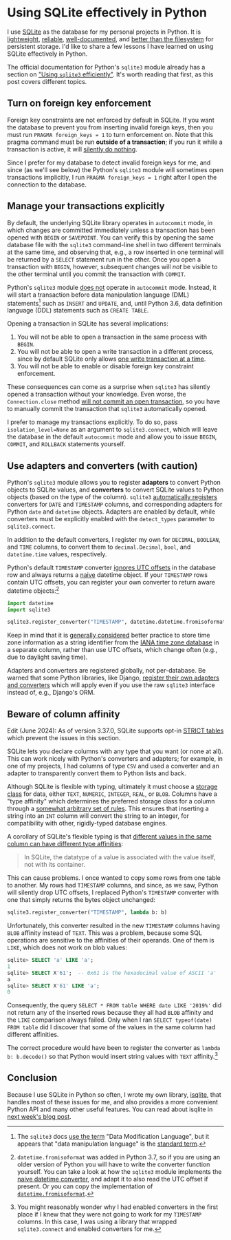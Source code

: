 # Using SQLite effectively in Python
I use [SQLite](https://sqlite.org/index.html) as the database for my personal projects in Python. It is [lightweight](https://sqlite.org/serverless.html), [reliable](https://sqlite.org/hirely.html), [well-documented](https://sqlite.org/lang.html), and [better than the filesystem](https://sqlite.org/appfileformat.html) for persistent storage. I'd like to share a few lessons I have learned on using SQLite effectively in Python.

The official documentation for Python's `sqlite3` module already has a section on ["Using `sqlite3` efficiently"](https://docs.python.org/3/library/sqlite3.html#using-sqlite3-efficiently). It's worth reading that first, as this post covers different topics.


## Turn on foreign key enforcement
Foreign key constraints are not enforced by default in SQLite. If you want the database to prevent you from inserting invalid foreign keys, then you must run `PRAGMA foreign_keys = 1` to turn enforcement on. Note that this pragma command must be run **outside of a transaction**; if you run it while a transaction is active, it will [silently do nothing](https://sqlite.org/pragma.html#pragma_foreign_keys).

Since I prefer for my database to detect invalid foreign keys for me, and since (as we'll see below) the Python's `sqlite3` module will sometimes open transactions implicitly, I run `PRAGMA foreign_keys = 1` right after I open the connection to the database.


## Manage your transactions explicitly
By default, the underlying SQLite library operates in `autocommit` mode, in which changes are committed immediately unless a transaction has been opened with `BEGIN` or `SAVEPOINT`. You can verify this by opening the same database file with the `sqlite3` command-line shell in two different terminals at the same time, and observing that, e.g., a row inserted in one terminal will be returned by a `SELECT` statement run in the other. Once you open a transaction with `BEGIN`, however, subsequent changes will *not* be visible to the other terminal until you commit the transaction with `COMMIT`.

Python's `sqlite3` module [does not](https://docs.python.org/3/library/sqlite3.html#controlling-transactions) operate in `autocommit` mode. Instead, it will start a transaction before data manipulation language (DML) statements[^dml] such as `INSERT` and `UPDATE`, and, until Python 3.6, data definition language (DDL) statements such as `CREATE TABLE`.

Opening a transaction in SQLite has several implications:

1. You will not be able to open a transaction in the same process with `BEGIN`.
2. You will not be able to open a write transaction in a different process, since by default SQLite only allows [one write transaction at a time](https://sqlite.org/lang_transaction.html).
3. You will not be able to enable or disable foreign key constraint enforcement.

These consequences can come as a surprise when `sqlite3` has silently opened a transaction without your knowledge. Even worse, the `Connection.close` method [will not commit an open transaction](https://docs.python.org/3/library/sqlite3.html#sqlite3.Connection.close), so you have to manually commit the transaction that `sqlite3` automatically opened.

I prefer to manage my transactions explicitly. To do so, pass `isolation_level=None` as an argument to `sqlite3.connect`, which will leave the database in the default `autocommit` mode and allow you to issue `BEGIN`, `COMMIT`, and `ROLLBACK` statements yourself.


## Use adapters and converters (with caution)
Python's `sqlite3` module allows you to register **adapters** to convert Python objects to SQLite values, and **converters** to convert SQLite values to Python objects (based on the type of the column). `sqlite3` [automatically registers](https://docs.python.org/3/library/sqlite3.html#default-adapters-and-converters) converters for `DATE` and `TIMESTAMP` columns, and corresponding adapters for Python `date` and `datetime` objects. Adapters are enabled by default, while converters must be explicitly enabled with the `detect_types` parameter to `sqlite3.connect`.

In addition to the default converters, I register my own for `DECIMAL`, `BOOLEAN`, and `TIME` columns, to convert them to `decimal.Decimal`, `bool`, and `datetime.time` values, respectively.

Python's default `TIMESTAMP` converter [ignores UTC offsets](https://bugs.python.org/issue45335) in the database row and always returns a [naive](https://docs.python.org/3/library/datetime.html#aware-and-naive-objects) datetime object. If your `TIMESTAMP` rows contain UTC offsets, you can register your own converter to return aware datetime objects:[^fromisoformat]

```python
import datetime
import sqlite3

sqlite3.register_converter("TIMESTAMP", datetime.datetime.fromisoformat)
```

Keep in mind that it is [generally considered](https://stackoverflow.com/a/33465436/) better practice to store time zone information as a string identifier from the [IANA time zone database](https://www.iana.org/time-zones) in a separate column, rather than use UTC offsets, which change often (e.g., due to daylight saving time).

Adapters and converters are registered globally, not per-database. Be warned that some Python libraries, like Django, [register their own adapters and converters](https://github.com/django/django/blob/stable/3.2.x/django/db/backends/sqlite3/base.py#L75-L80) which will apply even if you use the raw `sqlite3` interface instead of, e.g., Django's ORM.


## Beware of column affinity
<div class="edit">
  Edit (June 2024): As of version 3.37.0, SQLite supports opt-in <a href="https://www.sqlite.org/stricttables.html">STRICT tables</a> which prevent the issues in this section.
</div>

SQLite lets you declare columns with any type that you want (or none at all). This can work nicely with Python's converters and adapters; for example, in one of my projects, I had columns of type `CSV` and used a converter and an adapter to transparently convert them to Python lists and back.

Although SQLite is flexible with typing, ultimately it must choose a [storage class](https://sqlite.org/datatype3.html#storage_classes_and_datatypes) for data, either `TEXT`, `NUMERIC`, `INTEGER`, `REAL`, or `BLOB`. Columns have a "type affinity" which determines the preferred storage class for a column through a [somewhat arbitrary set of rules](https://sqlite.org/datatype3.html#determination_of_column_affinity). This ensures that inserting a string into an `INT` column will convert the string to an integer, for compatibility with other, rigidly-typed database engines.

A corollary of SQLite's flexible typing is that [different values in the same column can have different type affinities](https://www.sqlite.org/datatype3.html):

> In SQLite, the datatype of a value is associated with the value itself, not with its container.

This can cause problems. I once wanted to copy some rows from one table to another. My rows had `TIMESTAMP` columns, and since, as we saw, Python will silently drop UTC offsets, I replaced Python's `TIMESTAMP` converter with one that simply returns the bytes object unchanged:

```python
sqlite3.register_converter("TIMESTAMP", lambda b: b)
```

Unfortunately, this converter resulted in the new `TIMESTAMP` columns having `BLOB` affinity instead of `TEXT`. This was a problem, because some SQL operations are sensitive to the affinities of their operands. One of them is `LIKE`, which does not work on blob values:

```sql
sqlite> SELECT 'a' LIKE 'a';
1
sqlite> SELECT X'61';  -- 0x61 is the hexadecimal value of ASCII 'a'
a
sqlite> SELECT X'61' LIKE 'a';
0
```

Consequently, the query `SELECT * FROM table WHERE date LIKE '2019%'` did not return any of the inserted rows because they all had `BLOB` affinity and the `LIKE` comparison always failed. Only when I ran `SELECT typeof(date) FROM table` did I discover that some of the values in the same column had different affinities.

The correct procedure would have been to register the converter as `lambda b: b.decode()` so that Python would insert string values with `TEXT` affinity.[^why-converters]


## Conclusion
Because I use SQLite in Python so often, I wrote my own library, [isqlite](https://github.com/iafisher/isqlite), that handles most of these issues for me, and also provides a more convenient Python API and many other useful features. You can read about isqlite in [next week's blog post](https://iafisher.com/blog/2021/10/isqlite).


[^dml]: The `sqlite3` docs [use the term](https://docs.python.org/3.8/library/sqlite3.html#controlling-transactions) "Data Modification Language", but it appears that "data manipulation language" is the [standard term](https://en.wikipedia.org/wiki/Data_manipulation_language).
[^fromisoformat]: `datetime.fromisoformat` was added in Python 3.7, so if you are using an older version of Python you will have to write the converter function yourself. You can take a look at how the `sqlite3` module implements the [naive datetime converter](https://github.com/python/cpython/blob/3.8/Lib/sqlite3/dbapi2.py#L66), and adapt it to also read the UTC offset if present. Or you can copy the implementation of [`datetime.fromisoformat`](https://github.com/python/cpython/blob/3.8/Lib/datetime.py#L1717).
[^why-converters]: You might reasonably wonder why I had enabled converters in the first place if I knew that they were not going to work for my `TIMESTAMP` columns. In this case, I was using a library that wrapped `sqlite3.connect` and enabled converters for me.


